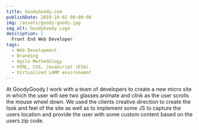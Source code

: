 ```yaml
---
title: GoodyGoody.com
publishDate: 2019-10-02 00:00:00
img: /assets/goody-goody.jpg
img_alt: GoodyGoody Logo
description: |
  Front End Web Developer
tags:
  - Web Development
  - Branding
  - Agile Methedology
  - HTML, CSS, JavaScript (ES6)
  - Virtualized LAMP environemnt 
---
```


At GoodyGoody I work with a team of developers to create a new micro site in which the user will see two glasses animate and clink as the user scrolls the mouse wheel down. We used the clients creative direction to create the look and feel of the site as well as to implement some JS to capture the users location and provide the user with some custom content based on the users zip code.
